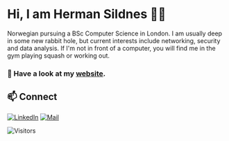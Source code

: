 
#  Hi, I am Herman Sildnes 👨‍💻

Norwegian pursuing a BSc Computer Science in London. I am usually deep in some new rabbit hole, but current interests include networking, security and data analysis. If I'm not in front of a computer, you will find me in the gym playing squash or working out.

### 🔭 Have a look at my [website](https://sildnes.com).

## 📫 Connect
[![LinkedIn](https://img.shields.io/badge/LinkedIn-0077B5?style=for-the-badge&logo=linkedin&logoColor=white)](https://www.linkedin.com/in/herman-sildnes-2581a7223/) [![Mail](https://img.shields.io/badge/proton%20mail-6D4AFF?style=for-the-badge&logo=protonmail&logoColor=white)](mailto:herman.sildnes@proton.me)

![Visitors](https://api.visitorbadge.io/api/visitors?path=https%3A%2F%2Fgithub.com%2Fhermansildnes&label=VISITORS&labelColor=%23697689&countColor=%23555555)
